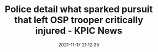 ---
"title": "Police detail what sparked pursuit that left OSP trooper critically injured - KPIC News"
"date": "2021-11-17 21:12:35"
"feed_name": "GOOGLENEWSINDUSTRIAL"
"feed_website": "https://news.google.com/search?q=industrial%2Bincident&hl=en-US&gl=US&ceid=US:en"
"feed_rss": "https://news.google.com/rss/search?q=industrial%2Bincident&hl=en-US&gl=US&ceid=US:en"
"link": "https://kpic.com/news/local/police-detail-what-sparked-pursuit-that-left-osp-oregon-state-police-trooper-john-jeffries-critically-injured-highway-30-st-helens"
"source": "{'href': 'https://kpic.com', 'title': 'KPIC News'}"
"file": "_posts/2021-1-1-953533af63bc64c0bdde0b0003f434fac5befcc0.md"
"accident": "0"
"drilling": "0"
"dead": "0"
"injured": "0"
"arrested": "0"
"place": "unknown place"
"where": "unknown site"
"causes": "unknown"
"place_uri": "unknown place"
---
